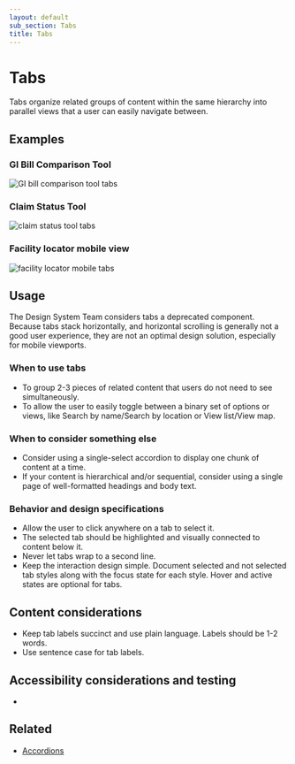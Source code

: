 ```yaml
---
layout: default
sub_section: Tabs
title: Tabs
---
```


# Tabs

<div class="va-introtext" markdown="1">
Tabs organize related groups of content within the same hierarchy into parallel views that a user can easily navigate between.</div>

## Examples

### GI Bill Comparison Tool

![GI bill comparison tool tabs]({{site.baseurl}}/images/tabs-gibct.png) 

### Claim Status Tool

![claim status tool tabs]({{site.baseurl}}/images/tabs-claim-status.png) 

### Facility locator mobile view

![facility locator mobile tabs]({{site.baseurl}}/images/tabs-fac-loc.png) 

## Usage

The Design System Team considers tabs a deprecated component. Because tabs stack horizontally, and horizontal scrolling is generally not a good user experience, they are not an optimal design solution, especially for mobile viewports. 

### When to use tabs

* To group 2-3 pieces of related content that users do not need to see simultaneously.
* To allow the user to easily toggle between a binary set of options or views, like Search by name/Search by location or View list/View map.

### When to consider something else

* Consider using a single-select accordion to display one chunk of content at a time.
* If your content is hierarchical and/or sequential, consider using a single page of well-formatted headings and body text.

### Behavior and design specifications

* Allow the user to click anywhere on a tab to select it.
* The selected tab should be highlighted and visually connected to content below it.
* Never let tabs wrap to a second line.
* Keep the interaction design simple. Document selected and not selected tab styles along with the focus state for each style. Hover and active states are optional for tabs.

## Content considerations

* Keep tab labels succinct and use plain language. Labels should be 1-2 words.
* Use sentence case for tab labels. 

## Accessibility considerations and testing

* 

## Related

* [Accordions](https://design.va.gov/components/accordions)
